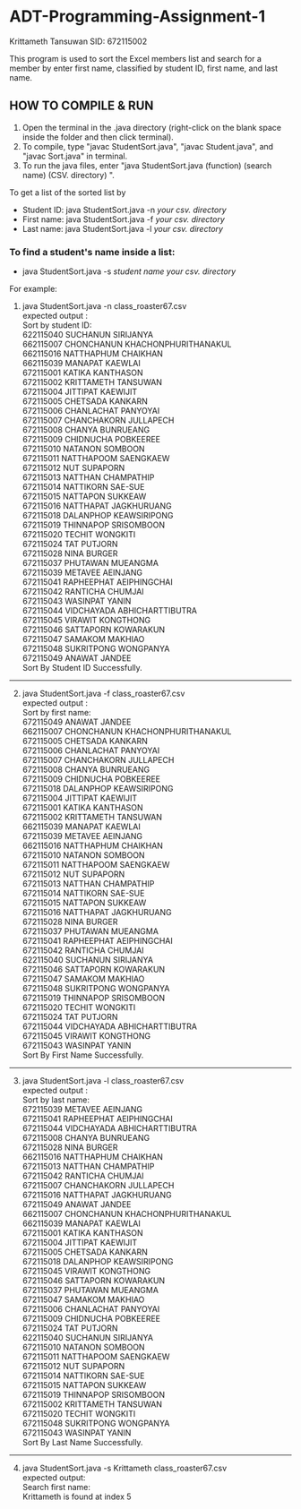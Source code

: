 # ADT-Programming-Assignment-1

Krittameth Tansuwan SID: 672115002

This program is used to sort the Excel members list and search for a member by enter first name, classified by student ID, first name, and last name.  

## HOW TO COMPILE & RUN ##
1. Open the terminal in the .java directory (right-click on the blank space inside the folder and then click terminal).
2. To compile, type "javac StudentSort.java", "javac Student.java", and "javac Sort.java" in terminal.
3. To run the java files, enter "java StudentSort.java (function) (search name) (CSV. directory) ".

To get a list of the sorted list by<br/>
* Student ID: java StudentSort.java -n *your csv. directory*<br/>
* First name: java StudentSort.java -f *your csv. directory*<br/>
* Last name: java StudentSort.java -l *your csv. directory*<br/>

### To find a student's name inside a list: ###
* java StudentSort.java -s *student name* *your csv. directory*

For example:  
1. java StudentSort.java -n class_roaster67.csv  
expected output :  
Sort by student ID:  
622115040 SUCHANUN  SIRIJANYA  
662115007 CHONCHANUN  KHACHONPHURITHANAKUL  
662115016 NATTHAPHUM  CHAIKHAN  
662115039 MANAPAT  KAEWLAI  
672115001 KATIKA  KANTHASON  
672115002 KRITTAMETH  TANSUWAN  
672115004 JITTIPAT  KAEWIJIT  
672115005 CHETSADA  KANKARN  
672115006 CHANLACHAT  PANYOYAI  
672115007 CHANCHAKORN  JULLAPECH  
672115008 CHANYA  BUNRUEANG  
672115009 CHIDNUCHA  POBKEEREE  
672115010 NATANON  SOMBOON  
672115011 NATTHAPOOM  SAENGKAEW  
672115012 NUT  SUPAPORN  
672115013 NATTHAN  CHAMPATHIP  
672115014 NATTIKORN  SAE-SUE  
672115015 NATTAPON  SUKKEAW  
672115016 NATTHAPAT  JAGKHURUANG  
672115018 DALANPHOP  KEAWSIRIPONG  
672115019 THINNAPOP  SRISOMBOON  
672115020 TECHIT  WONGKITI  
672115024 TAT  PUTJORN  
672115028 NINA  BURGER  
672115037 PHUTAWAN  MUEANGMA  
672115039 METAVEE  AEINJANG  
672115041 RAPHEEPHAT  AEIPHINGCHAI  
672115042 RANTICHA  CHUMJAI  
672115043 WASINPAT  YANIN  
672115044 VIDCHAYADA  ABHICHARTTIBUTRA  
672115045 VIRAWIT  KONGTHONG  
672115046 SATTAPORN  KOWARAKUN  
672115047 SAMAKOM  MAKHIAO  
672115048 SUKRITPONG  WONGPANYA  
672115049 ANAWAT  JANDEE  
Sort By Student ID Successfully.  
--------------------------------------  
  
2. java StudentSort.java -f class_roaster67.csv  
expected output :  
Sort by first name:  
672115049 ANAWAT  JANDEE  
662115007 CHONCHANUN  KHACHONPHURITHANAKUL  
672115005 CHETSADA  KANKARN  
672115006 CHANLACHAT  PANYOYAI  
672115007 CHANCHAKORN  JULLAPECH  
672115008 CHANYA  BUNRUEANG  
672115009 CHIDNUCHA  POBKEEREE  
672115018 DALANPHOP  KEAWSIRIPONG  
672115004 JITTIPAT  KAEWIJIT  
672115001 KATIKA  KANTHASON  
672115002 KRITTAMETH  TANSUWAN  
662115039 MANAPAT  KAEWLAI  
672115039 METAVEE  AEINJANG  
662115016 NATTHAPHUM  CHAIKHAN  
672115010 NATANON  SOMBOON  
672115011 NATTHAPOOM  SAENGKAEW  
672115012 NUT  SUPAPORN  
672115013 NATTHAN  CHAMPATHIP  
672115014 NATTIKORN  SAE-SUE  
672115015 NATTAPON  SUKKEAW  
672115016 NATTHAPAT  JAGKHURUANG  
672115028 NINA  BURGER  
672115037 PHUTAWAN  MUEANGMA  
672115041 RAPHEEPHAT  AEIPHINGCHAI  
672115042 RANTICHA  CHUMJAI  
622115040 SUCHANUN  SIRIJANYA  
672115046 SATTAPORN  KOWARAKUN  
672115047 SAMAKOM  MAKHIAO  
672115048 SUKRITPONG  WONGPANYA  
672115019 THINNAPOP  SRISOMBOON  
672115020 TECHIT  WONGKITI  
672115024 TAT  PUTJORN  
672115044 VIDCHAYADA  ABHICHARTTIBUTRA  
672115045 VIRAWIT  KONGTHONG  
672115043 WASINPAT  YANIN  
Sort By First Name Successfully.  
--------------------------------------  
  
3. java StudentSort.java -l class_roaster67.csv  
expected output :  
Sort by last name:  
672115039 METAVEE  AEINJANG  
672115041 RAPHEEPHAT  AEIPHINGCHAI  
672115044 VIDCHAYADA  ABHICHARTTIBUTRA  
672115008 CHANYA  BUNRUEANG  
672115028 NINA  BURGER  
662115016 NATTHAPHUM  CHAIKHAN  
672115013 NATTHAN  CHAMPATHIP  
672115042 RANTICHA  CHUMJAI  
672115007 CHANCHAKORN  JULLAPECH  
672115016 NATTHAPAT  JAGKHURUANG  
672115049 ANAWAT  JANDEE  
662115007 CHONCHANUN  KHACHONPHURITHANAKUL  
662115039 MANAPAT  KAEWLAI  
672115001 KATIKA  KANTHASON  
672115004 JITTIPAT  KAEWIJIT  
672115005 CHETSADA  KANKARN  
672115018 DALANPHOP  KEAWSIRIPONG  
672115045 VIRAWIT  KONGTHONG  
672115046 SATTAPORN  KOWARAKUN  
672115037 PHUTAWAN  MUEANGMA  
672115047 SAMAKOM  MAKHIAO  
672115006 CHANLACHAT  PANYOYAI  
672115009 CHIDNUCHA  POBKEEREE  
672115024 TAT  PUTJORN  
622115040 SUCHANUN  SIRIJANYA  
672115010 NATANON  SOMBOON  
672115011 NATTHAPOOM  SAENGKAEW  
672115012 NUT  SUPAPORN  
672115014 NATTIKORN  SAE-SUE  
672115015 NATTAPON  SUKKEAW  
672115019 THINNAPOP  SRISOMBOON  
672115002 KRITTAMETH  TANSUWAN  
672115020 TECHIT  WONGKITI  
672115048 SUKRITPONG  WONGPANYA  
672115043 WASINPAT  YANIN  
Sort By Last Name Successfully.  
--------------------------------------  
  
4. java StudentSort.java -s Krittameth class_roaster67.csv  
expected output:  
Search first name:  
Krittameth is found at index 5  
